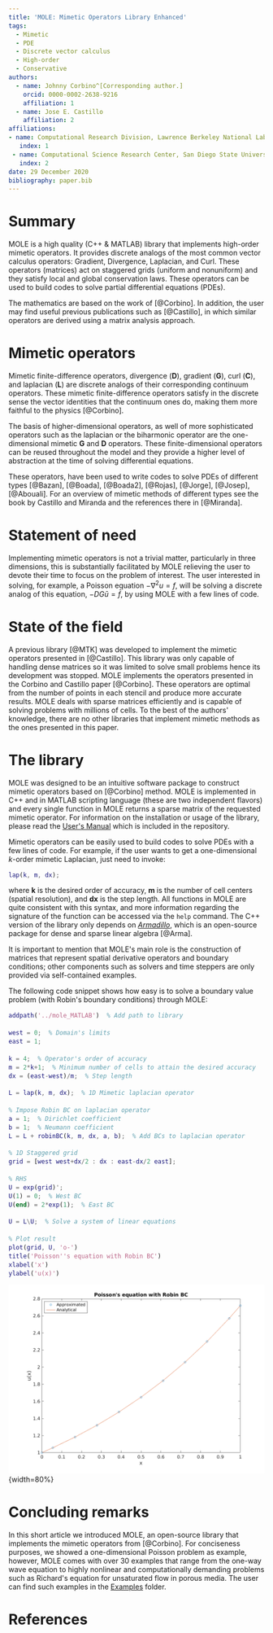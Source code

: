 ```yaml
---
title: 'MOLE: Mimetic Operators Library Enhanced'
tags:
  - Mimetic
  - PDE
  - Discrete vector calculus
  - High-order
  - Conservative
authors:
  - name: Johnny Corbino^[Corresponding author.]
    orcid: 0000-0002-2638-9216
    affiliation: 1
  - name: Jose E. Castillo
    affiliation: 2
affiliations:
- name: Computational Research Division, Lawrence Berkeley National Laboratory, Berkeley, California, 94720.
   index: 1
 - name: Computational Science Research Center, San Diego State University, 5500 Campanile Dr, San Diego, California, 92182.
   index: 2
date: 29 December 2020
bibliography: paper.bib
---
```


# Summary

MOLE is a high quality (C++ & MATLAB) library that implements high-order mimetic operators. It provides discrete analogs of the most common vector calculus operators: Gradient, Divergence, Laplacian, and Curl. These operators (matrices) act on staggered grids (uniform and nonuniform) and they satisfy local and global conservation laws. These operators can be used to build codes to solve partial differential equations (PDEs).

The mathematics are based on the work of [@Corbino]. In addition, the user may find useful previous publications such as [@Castillo], in which similar operators are derived using a matrix analysis approach.

# Mimetic operators

Mimetic finite-difference operators, divergence (**D**), gradient (**G**), curl (**C**), and laplacian (**L**) are discrete analogs of their corresponding continuum operators. These mimetic finite-difference operators satisfy in the discrete sense the vector identities that the continuum ones do, making them more faithful to the physics [@Corbino].

The basis of higher-dimensional operators, as well of more sophisticated operators such as the laplacian or the biharmonic operator are the one-dimensional mimetic **G** and **D** operators. These finite-dimensional operators can be reused throughout the model and they provide a higher level of abstraction at the time of solving differential equations.

These operators, have been used to write codes to solve PDEs of different types [@Bazan], [@Boada], [@Boada2], [@Rojas], [@Jorge], [@Josep], [@Abouali]. For an overview of mimetic methods of different types see the book by Castillo and Miranda and the references there in [@Miranda].

# Statement of need

Implementing mimetic operators is not a trivial matter, particularly in three dimensions,  this is substantially facilitated by MOLE relieving the user to devote their time to focus on the problem of interest. The user interested in solving, for example, a Poisson equation  $-\nabla^2 u = f$, will be solving a discrete analog of this equation, $-DG\bar{u} = \bar{f}$, by using MOLE with a few lines of code.

# State of the field

A previous library [@MTK] was developed to implement the mimetic operators presented in [@Castillo]. This library was only capable of handling dense matrices so it was limited to solve small problems hence its development was stopped. MOLE implements the operators presented in the Corbino and Castillo paper [@Corbino]. These  operators are optimal from the number of points in each stencil and produce more accurate results. MOLE deals with sparse matrices efficiently and is capable of solving problems with millions of cells. To the best of the authors' knowledge, there are no other libraries that implement mimetic methods as the ones presented in this paper.

# The library

MOLE was designed to be an intuitive software package to construct mimetic operators based on [@Corbino] method. MOLE is implemented in C++ and in MATLAB scripting language (these are two independent flavors) and every single function in MOLE returns a sparse matrix of the requested mimetic operator. For information on the installation or usage of the library, please read the [User's Manual](https://github.com/jcorbino/mole/blob/master/MOLE%20User's%20Manual%20(MATLAB%20version).pdf) which is included in the repository.

Mimetic operators can be easily used to build codes to solve PDEs with a few lines of code. For example, if the user wants to get a one-dimensional *k*-order mimetic Laplacian, just need to invoke:
```matlab
lap(k, m, dx);
```
where **k** is the desired order of accuracy, **m** is the number of cell centers (spatial resolution), and **dx** is the step length. All functions in MOLE are quite consistent with this syntax, and more information regarding the signature of the function can be accessed via the ```help``` command. The C++ version of the library only depends on [*Armadillo*](http://arma.sourceforge.net/), which is an open-source package for dense and sparse linear algebra [@Arma].

It is important to mention that MOLE's main role is the construction of matrices that represent spatial derivative operators and boundary conditions; other components such as solvers and time steppers are only provided via self-contained examples.

The following code snippet shows how easy is to solve a boundary value problem (with Robin's boundary conditions) through MOLE:
```matlab
addpath('../mole_MATLAB')  % Add path to library

west = 0;  % Domain's limits
east = 1;

k = 4;  % Operator's order of accuracy
m = 2*k+1;  % Minimum number of cells to attain the desired accuracy
dx = (east-west)/m;  % Step length

L = lap(k, m, dx);  % 1D Mimetic laplacian operator

% Impose Robin BC on laplacian operator
a = 1;  % Dirichlet coefficient
b = 1;  % Neumann coefficient
L = L + robinBC(k, m, dx, a, b);  % Add BCs to laplacian operator

% 1D Staggered grid
grid = [west west+dx/2 : dx : east-dx/2 east];

% RHS
U = exp(grid)';
U(1) = 0;  % West BC
U(end) = 2*exp(1);  % East BC

U = L\U;  % Solve a system of linear equations

% Plot result
plot(grid, U, 'o-')
title('Poisson''s equation with Robin BC')
xlabel('x')
ylabel('u(x)')
```

![Solution to BVP using *k=4* and *m=9*.](fig1.png){width=80%}

# Concluding remarks

In this short article we introduced MOLE, an open-source library that implements the mimetic operators from [@Corbino]. For conciseness purposes, we showed a one-dimensional Poisson problem as example, however, MOLE comes with over 30 examples that range from the one-way wave equation to highly nonlinear and computationally demanding problems such as Richard's equation for unsaturated flow in porous media. The user can find such examples in the [Examples](https://github.com/jcorbino/mole/blob/master/examples_MATLAB) folder.

# References

